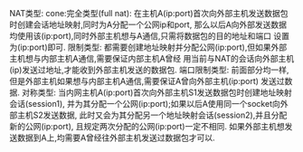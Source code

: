 NAT类型:
	cone:完全类型(full nat):
			在主机A(ip:port)首次向外部主机发送数据包时创建会话地址映射,同时为A分配一个公网ip和port,
			那么以后A向外部发送数据均使用该(ip:port),同时外部主机想与A通信,只需将数据包的目的地址和端口
			设置为(ip:port)即可.
		限制类型:
			都需要创建地址映射并分配公网(ip:port),但如果外部主机想与内部主机A通信,需要保证内部主机A曾经
			用当前与NAT的会话向外部主机(ip)发送过地址,才能收到外部主机发送的数据包.
		端口限制类型:
			前面部分均一样,但是外部主机如果想与内部主机A通信,需要保证A曾向外部主机(ip:port)
			发送过数据.
	对称类型:
		当内网主机A(ip:port)首次向外部主机S1发送数据包时创建地址映射会话(session1),
		并为其分配一个公网(ip:port);如果以后A使用同一个socket向外部主机S2发送数据,
		此时又会为其分配另一个地址映射会话(session2),并且分配新的公网(ip:port),
		且规定两次分配的公网(ip:port)一定不相同.
		如果外部主机想发送数据到A上,均需要A曾经往外部主机发送过数据包才可以.
